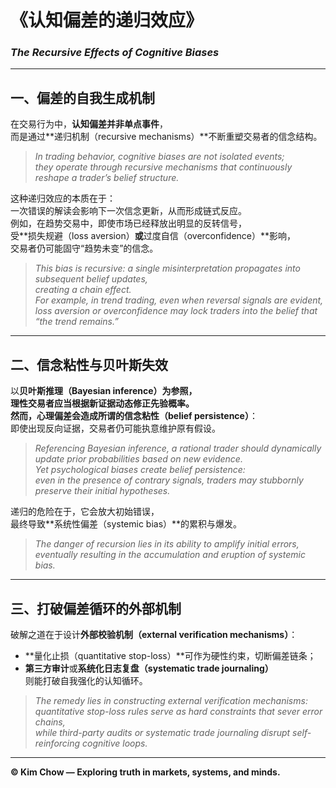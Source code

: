 # 《认知偏差的递归效应》  
### *The Recursive Effects of Cognitive Biases*

---

## 一、偏差的自我生成机制  
在交易行为中，**认知偏差并非单点事件**，  
而是通过**递归机制（recursive mechanisms）**不断重塑交易者的信念结构。  

> *In trading behavior, cognitive biases are not isolated events;*  
> *they operate through recursive mechanisms that continuously reshape a trader’s belief structure.*

这种递归效应的本质在于：  
一次错误的解读会影响下一次信念更新，从而形成链式反应。  
例如，在趋势交易中，即使市场已经释放出明显的反转信号，  
受**损失规避（loss aversion）**或**过度自信（overconfidence）**影响，  
交易者仍可能固守“趋势未变”的信念。  

> *This bias is recursive: a single misinterpretation propagates into subsequent belief updates,*  
> *creating a chain effect.*  
> *For example, in trend trading, even when reversal signals are evident,*  
> *loss aversion or overconfidence may lock traders into the belief that “the trend remains.”*

---

## 二、信念粘性与贝叶斯失效  
以**贝叶斯推理（Bayesian inference）**为参照，  
理性交易者应当根据新证据动态修正先验概率。  
然而，心理偏差会造成所谓的**信念粘性（belief persistence）**：  
即使出现反向证据，交易者仍可能执意维护原有假设。  

> *Referencing Bayesian inference, a rational trader should dynamically update prior probabilities based on new evidence.*  
> *Yet psychological biases create belief persistence:*  
> *even in the presence of contrary signals, traders may stubbornly preserve their initial hypotheses.*

递归的危险在于，它会放大初始错误，  
最终导致**系统性偏差（systemic bias）**的累积与爆发。  

> *The danger of recursion lies in its ability to amplify initial errors,*  
> *eventually resulting in the accumulation and eruption of systemic bias.*

---

## 三、打破偏差循环的外部机制  
破解之道在于设计**外部校验机制（external verification mechanisms）**：  
- **量化止损（quantitative stop-loss）**可作为硬性约束，切断偏差链条；  
- **第三方审计**或**系统化日志复盘（systematic trade journaling）**  
  则能打破自我强化的认知循环。  

> *The remedy lies in constructing external verification mechanisms:*  
> *quantitative stop-loss rules serve as hard constraints that sever error chains,*  
> *while third-party audits or systematic trade journaling disrupt self-reinforcing cognitive loops.*

---

**© Kim Chow — Exploring truth in markets, systems, and minds.**
